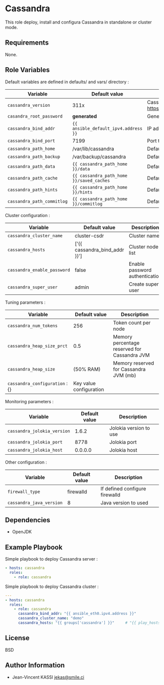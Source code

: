Cassandra
=========

This role deploy, install and configura Cassandra in standalone or cluster mode.

Requirements
------------

None.

Role Variables
--------------

Default variables are defined in defaults/ and vars/ directory :

Variable | Default value |Description
---------|---------------|--------------
`cassandra_version` | 311x | Cassandra version to take at https://www.apache.org/dist/cassandra/redhat/
`casandra_root_password` | **generated** | Generate password
`cassandra_bind_addr` | `{{ ansible_default_ipv4.address }}` | IP address to bind
`cassandra_bind_port` | 7199 | Port to bind
`cassandra_path_home` | /var/lib/cassandra | Default cassandra home directory path
`cassandra_path_backup` | /var/backup/cassandra | Default cassandra backup directory path
`cassandra_path_data` | `{{ cassandra_path_home }}/data` | Default data directory path
`cassandra_path_cache` | `{{ cassandra_path_home }}/saved_caches` | Default cache directory path
`cassandra_path_hints` | `{{ cassandra_path_home }}/hints` | Default hints directory path
`cassandra_path_commitlog` | `{{ cassandra_path_home }}/commitlog` | Default commit log directory path

Cluster configuration :

Variable | Default value |Description
---------|---------------|--------------
`cassandra_cluster_name` | cluster-csdr | Cluster name
`cassandra_hosts` | ['{{ cassandra_bind_addr }}'] | Cluster node list
`cassandra_enable_password` | false | Enable password authentication
`cassandra_super_user` | admin | Create super user

Tuning parameters :

Variable | Default value |Description
---------|---------------|--------------
`cassandra_num_tokens` | 256 | Token count per node
`cassandra_heap_size_prct` | 0.5 | Memory percentage reserved for Cassandra JVM
`cassandra_heap_size` | (50% RAM) | Memory reserved for Cassandra JVM (mb)
`cassandra_configuration` : {} | Key value configuration

Monitoring parameters :

Variable | Default value |Description
---------|---------------|--------------
`cassandra_jolokia_version` | 1.6.2 | Jolokia version to use
`cassandra_jolokia_port` | 8778 |  Jolokia port
`cassandra_jolokia_host` | 0.0.0.0 | Jolokia host

Other configuration :

Variable | Default value |Description
---------|---------------|--------------
`firewall_type` | firewalld | If defined configure firewalld
`cassandra_java_version` | 8 | Java version to used

Dependencies
------------

* OpenJDK

Example Playbook
----------------

Simple playbook to deploy Cassandra server :

```yaml
- hosts: cassandra
  roles:
    - role: cassandra
```

Simple playbook to deploy Cassandra cluster :

```yaml
---
- hosts: cassandra
  roles:
    - role: cassandra
      cassandra_bind_addr: "{{ ansible_eth0.ipv4.address }}"
      cassandra_cluster_name: "demo"
      cassandra_hosts: "{{ groups['cassandra'] }}"     # "{{ play_hosts }}"
```

License
-------

BSD

Author Information
------------------

* Jean-Vincent KASSI <jekas@smile.ci>
